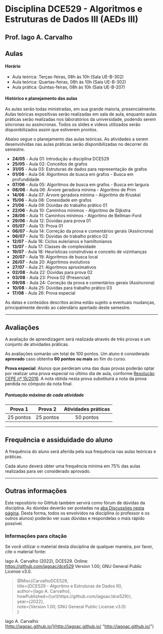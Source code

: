 # Disciplina DCE529 - Algoritmos e Estruturas de Dados III (AEDs III)

## Prof. Iago A. Carvalho

## Aulas

#### Horário

  - Aula teórica: Terças-feiras, 08h às 10h (Sala UE-B-302)
  - Aula teórica: Quartas-feiras, 08h às 10h (Sala UE-B-302)
  - Aula prática: Quintas-feiras, 08h às 10h (Sala UE-B-207)
 
#### Histórico e planejamento das aulas

As aulas serão todas ministradas, em sua grande maioria, presencialmente. Aulas teóricas expositivas serão realizadas em sala de aula, enquanto aulas práticas serão realizadas nos laboratórios da universidade, podendo serem síncronas ou assíncronas. Todos os slides e vídeos utilizados serão disponibilizados assim que estiverem prontos.

Abaixo segue o planejamento das aulas teóricas. As atividades a serem desenvolvidas nas aulas práticas serão disponibilizadas no decorrer do semestre.

  - **24/05** - Aula 01: Introdução a disciplina DCE529
  - **25/05** - Aula 02: Conceitos de grafos
  - **31/05** - Aula 03: Estruturas de dados para representação de grafos
  - **01/06** - Aula 04: Algoritmos de busca em grafos - Busca em profundidade
  - **07/06** - Aula 05: Algoritmos de busca em grafos - Busca em largura
  - **08/06** - Aula 06: Árvore geradora mínima - Algoritmo de Prim
  - **14/06** - Aula 07: Árvore geradora mínima - Algoritmo de Kruskal
  - **15/06** - Aula 08: Conexidade em grafos
  - **21/06** - Aula 09: Dúvidas do trabalho prático 01
  - **22/06** - Aula 10: Caminhos mínimos - Algoritmo de Dijkstra
  - **28/06** - Aula 11: Caminhos mínimos - Algoritmo de Bellman-Ford
  - **29/06** - Aula 12: Dúvidas para prova 01
  - **05/07** - Aula 13: Prova 01
  - **06/07** - Aula 14: Correção da prova e comentários gerais (Assíncrona)
  - **06/07** - Aula 15: Dúvidas do trabalho prático 02
  - **12/07** - Aula 16: Ciclos eulerianos e hamiltonianos
  - **13/07** - Aula 17: Classes de complexidade
  - **19/07** - Aula 18: Heurísticas construtivas e conceito de vizinhanças
  - **20/07** - Aula 19: Algoritmos de busca local
  - **26/07** - Aula 20: Algoritmos evolutivos
  - **27/07** - Aula 21: Algoritmos aproximativos
  - **02/08** - Aula 22: Dúvidas para prova 02
  - **03/08** - Aula 23: Prova 02 (Presencial)
  - **09/08** - Aula 24: Correção da prova e comentários gerais (Assíncrona)
  - **10/08** - Aula 25: Dúvidas para trabalho prático 03
  - **17/08** - Aula 26: Prova especial

As datas e conteúdos descritos acima estão sujeito a eventuais mudanças, principalmente devido ao calendário apertado deste semestre. 

---

## Avaliações

A avaliação de aprendizagem será realizada através de três provas e um conjunto de atividades práticas.

As avaliações somarão um total de 100 pontos. Um aluno é considerado **aprovado** caso obtenha **60 pontos ou mais** ao fim do curso.

**Prova especial**: Alunos que perderam uma das duas provas poderão optar por realizar uma prova especial no último dia de aula, conforme [Resolução CEPE nº 15/2016](https://www.unifal-mg.edu.br/portal/wp-content/uploads/sites/52/2019/07/15-2016-aprova-Reg.-Geral-Cursos-de-gradua%C3%A7%C3%A3o-11935-8-alterada-pela-016-2019-vide-res-020-2019.pdf "Resolução CEPE nº 15/2016"). A nota obtida nesta prova substituirá a nota da prova perdida no cômputo da nota final.


##### Pontuação máxima de cada atividade
| Prova 1  | Prova 2  | Atividades práticas | 
| :------------: | :------------: | :------------: |
| 25 pontos  | 25 pontos  | 50 pontos  |

---

## Frequência e assiduidade do aluno

A frequência do aluno será aferida pela sua frequência nas aulas teóricas e práticas.

Cada aluno deverá obter uma frequência mínima em 75% das aulas realizadas para ser considerado aprovado. 

---

## Outras informações

Este repositório no GitHub também servirá como fórum de dúvidas da disciplina. As dúvidas deverão ser postadas na [aba Discussões nesta página](https://github.com/iagoac/dce529/discussions). Desta forma, todos os envolvidos na disciplina (o professor e os outros alunos) poderão ver suas dúvidas e respondelas o mais rápido possível.

### Informações para citação

Se você utilizar o material desta disciplina de qualquer maneira, por favor, cite o material fonte:

Iago A. Carvalho (2022), DCE529. Online: https://github.com/iagoac/dce529 Version 1.00; GNU General Public License v3.0.


> @Misc{CarvalhoDCE529,  
title={DCE529 - Algoritmo e Estruturas de Dados III},  
author={Iago A. Carvalho},   
howPublished={\url{https&#58;//github\.com/iagoac/dce529}},  
year={2022},  
note={Version 1.00; GNU General Public License v3.0}  
}


Iago A. Carvalho  
[http://iagoac.github.io/](http://iagoac.github.io/ "http://iagoac.github.io/")
